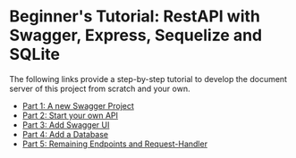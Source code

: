 # Beginner's Tutorial: RestAPI with Swagger, Express, Sequelize and SQLite

The following links provide a step-by-step tutorial to develop the document server of this project from scratch and your own.

* [Part 1: A new Swagger Project](./tut1-new-project.md)
* [Part 2: Start your own API](./tut2-start-your-own-api.md)
* [Part 3: Add Swagger UI](./tut3-add-swagger-ui.md)
* [Part 4: Add a Database](./tut4-add-database.md)
* [Part 5: Remaining Endpoints and Request-Handler](./tut5-remaining.md)

<!-- 

## Add additional Modules

Add Sequelize and SQLite3:

```
npm install --save sequelize
npm install --save sqlite3
```

Add Swagger-Sequelize and js-yaml

```
npm install --save swagger-sequelize
npm install --save js-yaml
```

Swagger-Sequelize is needed to auto-generate the Sequelize-Definitions from the Swagger file.

js-yaml is needed to read the Swagger YAML file and parse it into a JavaScript Object.


Add Swagger UI Express: This allows you to exercise the API without running the Swagger Editor Server

```
npm install --save swagger-ui-express
```


Patch von **swagger-sequelize**:

In Datei `node_modules/swagger-sequelize/index.js` die Funktion `generate()` erweitern von:

```JavaScript
function generate (schema) {
	//poor mans deep-clone
	var result = JSON.parse(JSON.stringify(schema.properties));

	Object.keys(result).forEach((propertyName) => {
		var propertySchema = result[propertyName];
		propertySchema.type = getSequalizeType(propertySchema);
		if (propertySchema.default) {
			propertySchema.defaultValue = propertySchema.default;
		}
	});

	return result;
}
```

nach

```JavaScript
function generate (schema) {
	//poor mans deep-clone
	var result = JSON.parse(JSON.stringify(schema.properties));

	Object.keys(result).forEach((propertyName) => {
		var propertySchema = result[propertyName];
		// BEGIN: Promote Attribute to primaryKey with autoIncrement
		if(propertySchema["x-primary-key"]==true) {
			propertySchema.primaryKey = true;
			propertySchema.autoIncrement = true;
		}
		// END: Promote Attribute to primaryKey with autoIncrement

		propertySchema.type = getSequalizeType(propertySchema);
		if (propertySchema.default) {
			propertySchema.defaultValue = propertySchema.default;
		}
	});

	return result;
}
```


## Documentation Ressources

* HTTP and RestAPIs:
  * REST API Quick Tips: http://www.restapitutorial.com/lessons/restquicktips.html
  * Using HTTP Methods for RESTful Services: http://www.restapitutorial.com/lessons/httpmethods.html
  * Resource Naming: http://www.restapitutorial.com/lessons/restfulresourcenaming.html
  * HTTP Status Codes: http://www.restapitutorial.com/httpstatuscodes.html
* Swagger
  * HomePage: https://swagger.io/
  * Swagger 2.0 documentation: https://swagger.io/docs/specification/2-0/basic-structure/
* Sequelize
  * Documenation: http://docs.sequelizejs.com/
  * GitHub: https://github.com/sequelize/sequelize.git
-->
